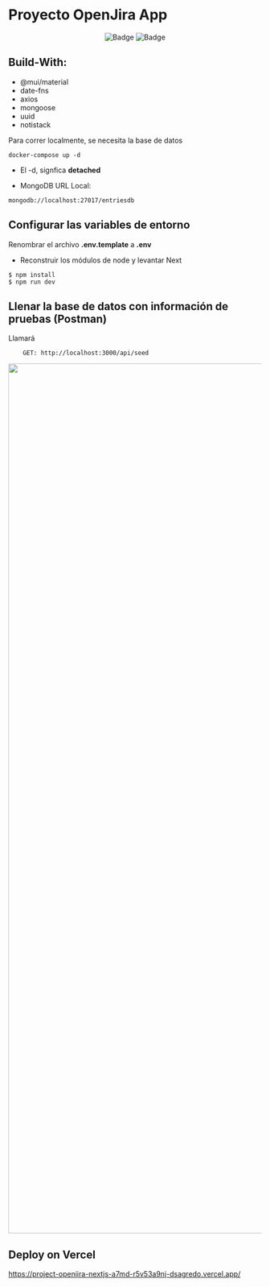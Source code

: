 # Proyecto OpenJira App

<div align="center">
 
![Badge](https://img.shields.io/badge/next.js-000000?style=for-the-badge&logo=nextdotjs&logoColor=white) 
![Badge](https://img.shields.io/badge/TypeScript-007ACC?style=for-the-badge&logo=typescript&logoColor=white)

</div>

## Build-With:

-   @mui/material
-   date-fns
-   axios
-   mongoose
-   uuid
-   notistack

Para correr localmente, se necesita la base de datos

```
docker-compose up -d
```

-   El -d, signfica **detached**

-   MongoDB URL Local:

```
mongodb://localhost:27017/entriesdb
```

## Configurar las variables de entorno

Renombrar el archivo **.env.template** a **.env**

-   Reconstruir los módulos de node y levantar Next

```
$ npm install
$ npm run dev
```

## Llenar la base de datos con información de pruebas (Postman)

Llamará

```
    GET: http://localhost:3000/api/seed
```
<p align="center">
<img width="1728" alt="Captura de pantalla 2023-04-08 a la(s) 22 49 39" src="https://github.com/dsagredo/project-pokemon-nextjs/assets/24228373/49ee4506-6742-4f7d-a83a-9b4411e5f975">
</p>

## Deploy on Vercel
https://project-openjira-nextjs-a7md-r5v53a9nj-dsagredo.vercel.app/ 
